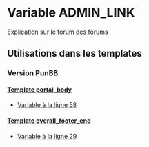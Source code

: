 # Variable ADMIN_LINK
[Explication sur le forum des forums](http://forum.forumactif.com/t294113-listing-des-variables#ADMIN_LINK)
## Utilisations dans les templates
### Version PunBB
#### [Template portal_body](punbb/portal_body.md)
* [Variable à la ligne 58](../punbb/portal_body.tpl#L58)
#### [Template overall_footer_end](punbb/overall_footer_end.md)
* [Variable à la ligne 29](../punbb/overall_footer_end.tpl#L29)